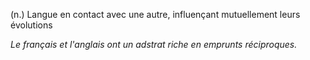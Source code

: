 (n.) Langue en contact avec une autre, influençant mutuellement leurs évolutions

*Le français et l'anglais ont un adstrat riche en emprunts réciproques.*